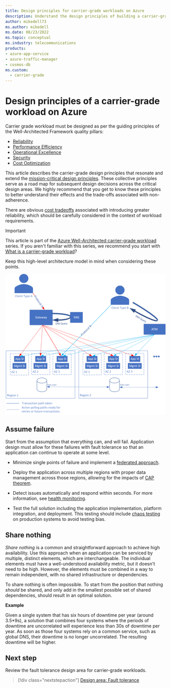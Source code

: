 ```yaml
---
title: Design principles for carrier-grade workloads on Azure
description: Understand the design principles of building a carrier-grade application on Microsoft Azure.
author: mikedell73
ms.author: mikedell
ms.date: 08/23/2022
ms.topic: conceptual
ms.industry: telecommunications
products: 
- azure-app-service
- azure-traffic-manager
- cosmos-db
ms.custom:
  - carrier-grade
---
```


# Design principles of a carrier-grade workload on Azure

Carrier grade workload must be designed as per the guiding principles of the Well-Architected Framework quality pillars:

- [Reliability](/azure/architecture/framework/#reliability)
- [Performance Efficiency](/azure/architecture/framework/scalability/)
- [Operational Excellence](/azure/architecture/framework/devops/)
- [Security](/azure/architecture/framework/security/)
- [Cost Optimization](/azure/architecture/framework/cost/)

This article describes the carrier-grade design principles that resonate and extend the [mission-critical design principles](/azure/architecture/framework/mission-critical/mission-critical-design-principles). These collective principles serve as a road map for subsequent design decisions across the critical design areas. We highly recommend that you get to know these principles to better understand their effects and the trade-offs associated with non-adherence.

There are obvious [cost tradeoffs](/azure/architecture/framework/mission-critical/mission-critical-design-principles#cost-optimization) associated with introducing greater reliability, which should be carefully considered in the context of workload requirements.

> [!IMPORTANT]
> This article is part of the [Azure Well-Architected carrier-grade workload](index.yml) series. If you aren't familiar with this series, we recommend you start with [What is a carrier-grade workload](carrier-grade-get-started.md#what-is-a-carrier-grade-workload)?

Keep this high-level architecture model in mind when considering these points.

![Diagram showing the high level architecture model of carrier-grade workloads.](./images/architecture-overview.png "Carrier Grade High-level Architecture")

## Assume failure

Start from the assumption that everything can, and will fail. Application design must allow for these failures with fault tolerance so that an application can continue to operate at some level.

- Minimize single points of failure and implement a [federated approach](carrier-grade-design-area-health-modeling.md#federated-model).

- Deploy the application across multiple regions with proper data management across those regions, allowing for the impacts of [CAP theorem](carrier-grade-design-area-data-model.md#cap-theorem).

- Detect issues automatically and respond within seconds. For more information, see [health monitoring](carrier-grade-design-area-health-modeling.md).

- Test the full solution including the application implementation, platform integration, and deployment. This testing should include [chaos testing](carrier-grade-design-area-testing.md) on production systems to avoid testing bias.

## Share nothing 

_Share nothing_ is a common and straightforward approach to achieve high availability. Use this approach when an application can be serviced by multiple, distinct elements, which are interchangeable. The individual elements must have a well-understood availability metric, but it doesn't need to be high. However, the elements must be combined in a way to remain independent, with no shared infrastructure or dependencies.

To share nothing is often impossible. To start from the position that nothing _should_ be shared, and only add in the smallest possible set of shared dependencies, should result in an optimal solution.

**Example**

Given a single system that has six hours of downtime per year (around 3.5*9s), a solution that combines four systems where the periods of downtime are uncorrelated will experience less than 30s of downtime per year. As soon as those four systems rely on a common service, such as global DNS, their downtime is no longer uncorrelated. The resulting downtime will be higher.

## Next step

Review the fault tolerance design area for carrier-grade workloads.

> [!div class="nextstepaction"]
> [Design area: Fault tolerance](./carrier-grade-design-area-fault-tolerance.md)

